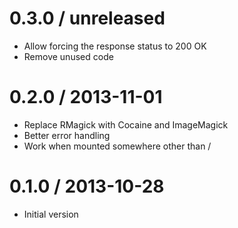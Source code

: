 # 0.3.0 / unreleased

* Allow forcing the response status to 200 OK
* Remove unused code

# 0.2.0 / 2013-11-01

* Replace RMagick with Cocaine and ImageMagick
* Better error handling
* Work when mounted somewhere other than /

# 0.1.0 / 2013-10-28

* Initial version
